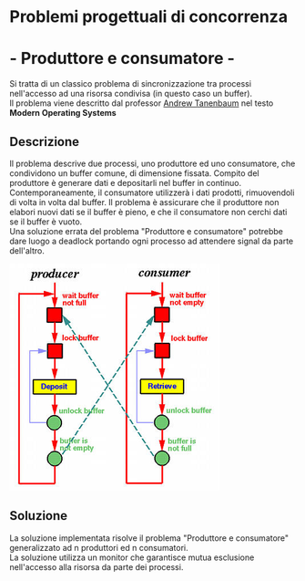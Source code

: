 # Problemi progettuali di concorrenza
# - Produttore e consumatore -

Si tratta di un classico problema di sincronizzazione tra processi nell'accesso ad una risorsa condivisa (in questo caso un buffer).  
Il problema viene descritto dal professor [Andrew Tanenbaum](https://it.wikipedia.org/wiki/Andrew_Stuart_Tanenbaum) nel testo
**Modern Operating Systems**

## Descrizione

 Il problema descrive due processi, uno produttore ed uno consumatore, che condividono un buffer comune, di dimensione fissata. Compito del produttore è generare dati e depositarli nel buffer in continuo. Contemporaneamente, il consumatore utilizzerà i dati prodotti, rimuovendoli di volta in volta dal buffer. Il problema è assicurare che il produttore non elabori nuovi dati se il buffer è pieno, e che il consumatore non cerchi dati se il buffer è vuoto.  
 Una soluzione errata del problema "Produttore e consumatore" potrebbe dare luogo a deadlock portando ogni processo ad attendere signal da parte dell'altro.  

![alt text](../img/producerConsumer.jpg "Rappresentazione del problema produttore consumatore")


## Soluzione

La soluzione implementata risolve il problema "Produttore e consumatore" generalizzato ad n produttori ed n consumatori.    
La soluzione utilizza un monitor che garantisce mutua esclusione nell'accesso alla risorsa da parte dei processi.
